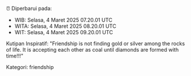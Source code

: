 ⏰ Diperbarui pada:
- WIB: Selasa, 4 Maret 2025 07.20.01 UTC
- WITA: Selasa, 4 Maret 2025 08.20.01 UTC
- WIT: Selasa, 4 Maret 2025 09.20.01 UTC

Kutipan Inspiratif:
"Friendship is not finding gold or silver among the rocks of life. It is accepting each other as coal until diamonds are formed with time!!!"


Kategori: friendship

